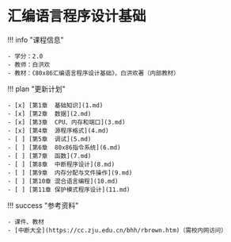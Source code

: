 # 汇编语言程序设计基础

!!! info "课程信息"

    - 学分：2.0
    - 教师：白洪欢
    - 教材：《80x86汇编语言程序设计基础》，白洪欢著（内部教材）

!!! plan "更新计划"

    - [x] [第1章  基础知识](1.md)
    - [x] [第2章  数据](2.md)
    - [x] [第3章  CPU、内存和端口](3.md)
    - [x] [第4章  源程序格式](4.md)
    - [ ] [第5章  调试](5.md)
    - [ ] [第6章  80x86指令系统](6.md)
    - [ ] [第7章  函数](7.md)
    - [ ] [第8章  中断程序设计](8.md)
    - [ ] [第9章  内存分配与文件操作](9.md)
    - [ ] [第10章 混合语言编程](10.md)
    - [ ] [第11章 保护模式程序设计](11.md)
   
!!! success "参考资料"

    - 课件、教材
    - [中断大全](https://cc.zju.edu.cn/bhh/rbrown.htm)（需校内网访问）